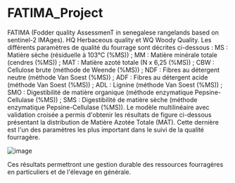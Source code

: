 # FATIMA_Project
FATIMA (Fodder quality AssessmenT in senegalese rangelands based on sentinel-2 IMAges).
HQ Herbaceous quality et 
WQ Woody Quality.
Les différents paramètres de qualité du fourrage sont décrites ci-dessous :
MS : Matière sèche (résiduelle à 103°C (%MS)) ; 
MM : Matière minérale totale (cendres (%MS)) ; 
MAT	: Matière azoté totale (N x 6,25 (%MS)) ; 
CBW	: Cellulose brute (méthode de Weende (%MS)) ; 
NDF	: Fibres au détergent neutre (méthode Van Soest (%MS)) ; 
ADF	: Fibres au détergent acide (méthode Van Soest (%MS)) ;
ADL	: Lignine (méthode Van Soest (%MS)) ; 
SMO	: Digestibilité de matière organique (méthode enzymatique Pepsine-Cellulase (%MS)) ; 
SMS	: Digestibilité de matière sèche (méthode enzymatique Pepsine-Cellulase (%MS)). 
Le modèle multilinéaire avec validation croisée a permis d'obtenir les résultats de figure ci-dessous présentant la distribution de Matière Azotée Totale (MAT). Cette dernière est l'un des paramètres les plus important dans le suivi de la qualité fourragère. 

![image](https://github.com/smane341/FATIMA_Project/assets/60321861/b826b260-9c6b-4a81-9ffa-44646d9237d9)

Ces résultats permettront une gestion durable des ressources fourragères en particuliers et de l'élevage en générale.
